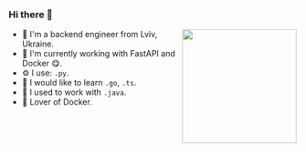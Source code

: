 ### Hi there 👋

<img align='right' src='https://media.giphy.com/media/TgHQOqCqf9GH6/giphy.gif' width='200"'>

- 🌱 I'm a backend engineer from Lviv, Ukraine.
- 🏢 I'm currently working with FastAPI and Docker :yum:.
- ⚙️ I use: `.py`.
- 👀 I would like to learn `.go`, `.ts`.
- 🍝 I used to work with `.java`.
- 💅 Lover of Docker.
